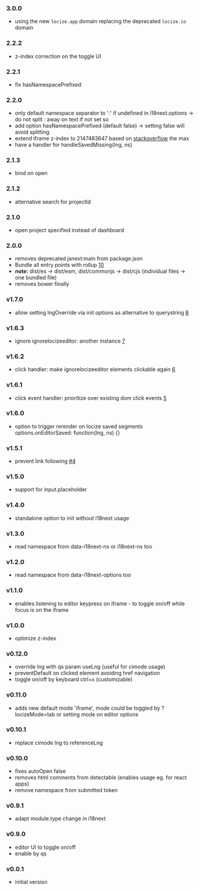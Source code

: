 ### 3.0.0

- using the new `locize.app` domain replacing the deprecated `locize.io` domain

### 2.2.2

- z-index correction on the toggle UI

### 2.2.1

- fix hasNamespacePrefixed

### 2.2.0

- only default namespace separator to ':' if undefined in i18next.options -> do not split : away on text if not set so
- add option hasNamespacePrefixed (default false) -> setting false will avoid splitting
- extend iframe z-index to 2147483647 based on [stackoverflow](https://stackoverflow.com/questions/491052/minimum-and-maximum-value-of-z-index/25461690) the max
- have a handler for handleSavedMissing(lng, ns)

### 2.1.3

- bind on open

### 2.1.2

- alternative search for projectId

### 2.1.0

- open project specified instead of dashboard

### 2.0.0

- removes deprecated jsnext:main from package.json
- Bundle all entry points with rollup [10](https://github.com/locize/locize-editor/pull/10)
- **note:** dist/es -> dist/esm, dist/commonjs -> dist/cjs (individual files -> one bundled file)
- removes bower finally

### v1.7.0

- allow setting lngOverride via init options as alternative to querystring [8](https://github.com/locize/locize-editor/pull/8)

### v1.6.3

- ignore ignorelocizeeditor: another instance [7](https://github.com/locize/locize-editor/pull/7)

### v1.6.2

- click handler: make ignorelocizeeditor elements clickable again [6](https://github.com/locize/locize-editor/pull/6)

### v1.6.1

- click event handler: prioritize over existing dom click events [5](https://github.com/locize/locize-editor/pull/5)

### v1.6.0

- option to trigger rerender on locize saved segments options.onEditorSaved: function(lng, ns) {}

### v1.5.1

- prevent link following [#4](https://github.com/locize/locize-editor/pull/4)

### v1.5.0

- support for input.placeholder

### v1.4.0

- standalone option to init without i18next usage

### v1.3.0

- read namespace from data-i18next-ns or i18next-ns too

### v1.2.0

- read namespace from data-i18next-options too

### v1.1.0

- enables listening to editor keypress on iframe - to toggle on/off while focus is on the iframe

### v1.0.0

- optimize z-index

### v0.12.0

- override lng with qs param useLng (useful for cimode usage)
- preventDefault on clicked element avoiding href navigation
- toggle on/off by keyboard ctrl+x (customizable)

### v0.11.0

- adds new default mode 'iframe', mode could be toggled by ?locizeMode=tab or setting mode on editor options

### v0.10.1

- replace cimode lng to referenceLng

### v0.10.0

- fixes autoOpen false
- removes html comments from detectable (enables usage eg. for react apps)
- remove namespace from submitted token

### v0.9.1

- adapt module.type change in i18next

### v0.9.0

- editor UI to toggle on/off
- enable by qs

### v0.0.1

- initial version

